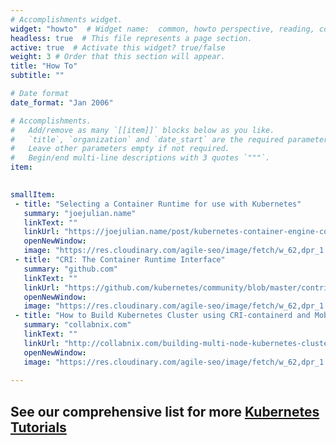 ```yaml
---
# Accomplishments widget.
widget: "howto"  # Widget name:  common, howto perspective, reading, cd-with-jenkins-and-docker  etc
headless: true  # This file represents a page section.
active: true  # Activate this widget? true/false
weight: 3 # Order that this section will appear.
title: "How To"
subtitle: ""

# Date format
date_format: "Jan 2006"

# Accomplishments.
#   Add/remove as many `[[item]]` blocks below as you like.
#   `title`, `organization` and `date_start` are the required parameters.
#   Leave other parameters empty if not required.
#   Begin/end multi-line descriptions with 3 quotes `"""`.
item:
 

smallItem: 
 - title: "Selecting a Container Runtime for use with Kubernetes"
   summary: "joejulian.name"
   linkText: ""
   linkUrl: "https://joejulian.name/post/kubernetes-container-engine-comparison/"
   openNewWindow: 
   image: "https://res.cloudinary.com/agile-seo/image/fetch/w_62,dpr_1.0,d_blank_am8gzx.png/https%3A%2F%2Flogo.clearbit.com%2Fjoejulian.name%3Fsize%3D250" 
 - title: "CRI: The Container Runtime Interface"
   summary: "github.com"
   linkText: ""
   linkUrl: "https://github.com/kubernetes/community/blob/master/contributors/devel/container-runtime-interface.md"
   openNewWindow: 
   image: "https://res.cloudinary.com/agile-seo/image/fetch/w_62,dpr_1.0,d_blank_am8gzx.png/https%3A%2F%2Flogo.clearbit.com%2Fgithub.com%3Fsize%3D250" 
 - title: "How to Build Kubernetes Cluster using CRI-containerd and Moby"
   summary: "collabnix.com"
   linkText: ""
   linkUrl: "http://collabnix.com/building-multi-node-kubernetes-cluster-using-linuxkit-cri-containerd/"
   openNewWindow: 
   image: "https://res.cloudinary.com/agile-seo/image/fetch/w_62,dpr_1.0,d_blank_am8gzx.png/https%3A%2F%2Flogo.clearbit.com%2Fcollabnix.com%3Fsize%3D250" 
   
---
```

## See our comprehensive list for more [Kubernetes Tutorials](https://www.aquasec.com/wiki/display/containers/70+Best+Kubernetes+Tutorials)
